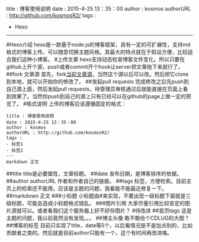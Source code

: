 title : 博客使用说明
date : 2015-4-25 13：35：00
author : kosmos
authorURL : http://github.com/kosmosR2/
tags :
- Hexo
---
#Hexo介绍
hexo是一款基于node.js的博客框架，具有一定的可扩展性，支持md格式的博客上传。可以随意切换主题风格。其最大的特点就在于假设方便，比较适合我们这种小博客。
#上传文章
hexo支持动态检查博客文件变化。所以只要在github上开个源，push或者commit开个hook让server把文章拖下来就行了。
##fork 文章源
首先，fork[当前文章源](https://github.com/kosmosR2/chengduLUG)，当然这个源以后可以改。然后把它clone到本地，就可以开始你的修改了。
##发起pull requests
完成修改之后先push到自己源上面，然后发起pull requests，待管理员审核通过后就能直接在页面上看到效果了。当然你push到自己的源上只有已经可以在github的page上做一定的预览了。
#格式说明
上传的博客应该遵循固定的格式：
	
	title : 博客使用说明
	date : 2015-4-25 13：35：00
	author : kosmos
	authorURL : http://github.com/kosmosR2/
	tags :
	- 标签1
	- 标签2
	---
	markdown 正文	
		
##title
title是必要属性，文章标题。
##date
发布日期，是博客排序的依据。
##author authorURL
作者和作者自己的链接。
##tags
标签，方便检索。目前主页上的检索还不能用，应该是主题的问题，我看能不能最近修复一下。
##markdown 正文
###小标题
小标题由#来实现，不要出现一级标题下面就是三级标题，可能会造成小标题格式错乱。
###图片引用
大家尽量引用比较安定的图片源就可以。或者看我们这个服务器上好不好存图片？
#待改进
##首页tags
这是主题的问题，我以前竟然没有发现。。。
##博主头像
敢不敢给个CDLUG的大图？
##博客的标签
目前只实现了title，date等5个，以后看情况是不是加点别的，比如贡献者之类的。然后就是目前author只能有一个，这个有时间再改进咯。
		
		
		
		
		
		
		
		
		
		
	
	
	
	
	
	
	
	
